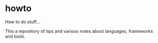 # howto
How to do stuff...

This a repository of tips and various notes about languages, frameworks and tools.
